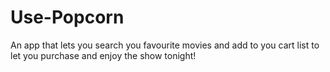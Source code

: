 # Use-Popcorn
An app that lets you search you favourite movies and add to you cart list to let you purchase and enjoy the show tonight!
